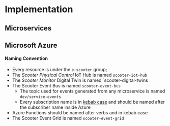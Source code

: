 # Implementation
## Microservices

## Microsoft Azure

#### Naming Convention

- Every resource is under the `e-scooter` group;
- The *Scooter Physical Control* IoT Hub is named `scooter-iot-hub`
- The *Scooter Monitor* Digital Twin is named `scooter-digital-twins
- The Scooter Event Bus is named `scooter-event-bus`
    - The topic used for events generated from any microservice is named `dev/service-events`
    - Every subscription name is in [kebab case](https://en.wikipedia.org/wiki/Letter_case#Special_case_styles)
    and should be named after the subscriber name inside Azure
- Azure Functions should be named after verbs and in kebab case
- The Scooter Event Grid is named `scooter-event-grid`

